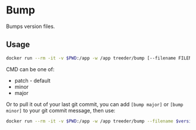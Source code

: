 # Bump

Bumps version files.

## Usage

```sh
docker run --rm -it -v $PWD:/app -w /app treeder/bump [--filename FILENAME] [CMD]
```

CMD can be one of:

* patch - default
* minor
* major

Or to pull it out of your last git commit, you can add `[bump major]` or `[bump minor]` to your git commit message, then use:

```sh
docker run --rm -it -v $PWD:/app -w /app treeder/bump --filename $version_file "$(git log -1 --pretty=%B)"
```
